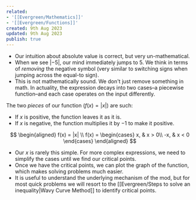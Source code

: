 ```yaml
---
related:
- '[[Evergreen/Mathematics]]'
- '[[Evergreen/Functions]]'
created: 9th Aug 2023
updated: 9th Aug 2023
publish: true
---
```


- Our intuition about absolute value is correct, but very un-mathematical.
- When we see $|-5|$, our mind immediately jumps to 5. We think in terms of _removing_ the negative symbol (very similar to switching signs when jumping across the equal-to sign).
- This is not mathematically sound. We don't just remove something in math. In actuality, the expression decays into two cases–a piecewise function–and each case operates on the input differently.

The two _pieces_ of our function $(f(x) = |x|)$ are such:
- If $x$ is positive, the function leaves it as it is.
- If $x$ is negative, the function multiplies it by $-1$ to make it positive.

$$
\begin{aligned}
f(x) = |x| \\
f(x) = \begin{cases}
		x, & x > 0\\
		-x, & x < 0
	\end{cases}
\end{aligned}
$$

- Our $x$ is rarely this simple. For more complex expressions, we need to simplify the cases until we find our critical points.
- Once we have the critical points, we can plot the graph of the function, which makes solving problems much easier.
- It is useful to understand the underlying mechanism of the mod, but for most quick problems we will resort to the [[Evergreen/Steps to solve an inequality|Wavy Curve Method]] to identify critical points.